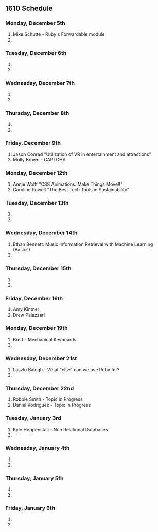 ## 1610 Schedule

### Monday, December 5th

1. Mike Schutte - Ruby's Forwardable module
2.  

### Tuesday, December 6th

1. 
2. 

### Wednesday, December 7th

1. 
2. 

### Thursday, December 8th

1. 
2.  

### Friday, December 9th

1. Jason Conrad "Utilization of VR in entertainment and attractions"
2. Molly Brown - CAPTCHA 

### Monday, December 12th

1. Annie Wolff "CSS Animations: Make Things Move!!" 
2. Caroline Powell "The Best Tech Tools in Sustainability"

### Tuesday, December 13th

1.  
2.  

### Wednesday, December 14th

1. Ethan Bennett: Music Information Retrieval with Machine Learning (Basics)    
2.   

### Thursday, December 15th

1.   
2.  

### Friday, December 16th

1.   Amy Kintner
2.  Drew Palazzari  

### Monday, December 19th

1.  Brett - Mechanical Keyboards
2.   

### Wednesday, December 21st

1.  Laszlo Balogh - What "else" can we use Ruby for?
2. 

### Thursday, December 22nd

1. Robbie Smith - Topic in Progress
2. Daniel Rodriguez - Topic in Progress

### Tuesday, January 3rd 

1. Kyle Heppenstall - Non Relational Databases
2. 

### Wednesday, January 4th

1. 
2. 

### Thursday, January 5th

1. 
2. 

### Friday, January 6th

1. 
2. 
